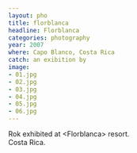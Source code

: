 ```yaml
---
layout: pho
title: florblanca
headline: Florblanca
categories: photography
year: 2007
where: Capo Blanco, Costa Rica
catch: an exibition by
image:
- 01.jpg
- 02.jpg
- 03.jpg
- 04.jpg
- 05.jpg
- 06.jpg
---
```


Rok exhibited at &lt;Florblanca&gt; resort.<br>Costa Rica.
